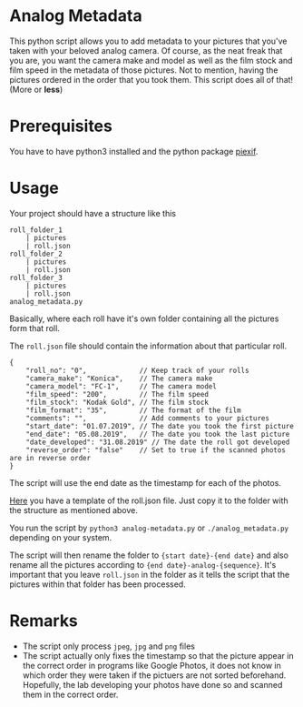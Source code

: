 # Analog Metadata
This python script allows you to add metadata to your pictures that you've taken
with your beloved analog camera. Of course, as the neat freak that you are, you
want the camera make and model as well as the film stock and film speed in the
metadata of those pictures. Not to mention, having the pictures ordered in the
order that you took them. This script does all of that! (More or **less**)

# Prerequisites
You have to have python3 installed and the python package
[piexif](https://pypi.org/project/piexif/).

# Usage

Your project should have a structure like this
```
roll_folder_1
    | pictures
    | roll.json
roll_folder_2
    | pictures
    | roll.json
roll_folder_3
    | pictures
    | roll.json
analog_metadata.py
```
Basically, where each roll have it's own folder containing all the pictures form
that roll.

The `roll.json` file should contain the information about that particular roll.
```
{
    "roll_no": "0",             // Keep track of your rolls
    "camera_make": "Konica",    // The camera make
    "camera_model": "FC-1",     // The camera model
    "film_speed": "200",        // The film speed
    "film_stock": "Kodak Gold", // The film stock
    "film_format": "35",        // The format of the film
    "comments": "",             // Add comments to your pictures
    "start_date": "01.07.2019", // The date you took the first picture
    "end_date": "05.08.2019",   // The date you took the last picture
    "date_developed": "31.08.2019" // The date the roll got developed
    "reverse_order": "false"    // Set to true if the scanned photos are in reverse order
}
```

The script will use the end date as the timestamp for each of the photos.

[Here](roll.json) you have a template of the roll.json file. Just copy it to the folder with the structure as mentioned above.

You run the script by `python3 analog-metadata.py` or `./analog_metadata.py`
depending on your system.

The script will then rename the folder to `{start date}-{end date}` and also
rename all the pictures according to `{end date}-analog-{sequence}`. It's
important that you leave `roll.json` in the folder as it tells the script that
the pictures within that folder has been processed.

# Remarks
* The script only process `jpeg`, `jpg` and `png` files
* The script actually only fixes the timestamp so that the picture appear in the correct order in programs like Google Photos, it does not know in which order they were taken if the pictuers are not sorted beforehand. Hopefully, the lab developing your photos have done so and scanned them in the correct order. 
